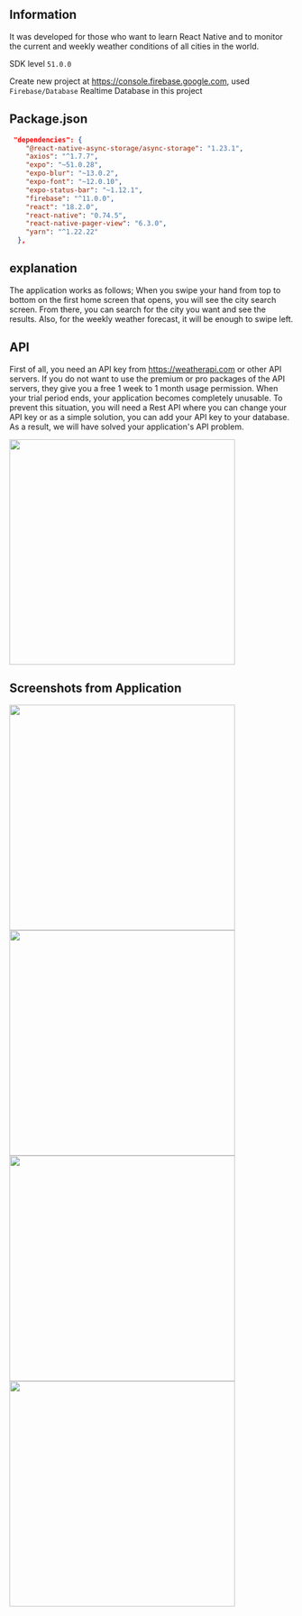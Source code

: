 ## Information

It was developed for those who want to learn React Native and to monitor the current and weekly weather conditions of all cities in the world.

SDK level ``51.0.0``

Create new project at https://console.firebase.google.com, used ``Firebase/Database`` Realtime Database in this project
## Package.json

```JSON
 "dependencies": {
    "@react-native-async-storage/async-storage": "1.23.1",
    "axios": "^1.7.7",
    "expo": "~51.0.28",
    "expo-blur": "~13.0.2",
    "expo-font": "~12.0.10",
    "expo-status-bar": "~1.12.1",
    "firebase": "^11.0.0",
    "react": "18.2.0",
    "react-native": "0.74.5",
    "react-native-pager-view": "6.3.0",
    "yarn": "^1.22.22"
  },
```
## explanation


The application works as follows;
When you swipe your hand from top to bottom on the first home screen that opens, you will see the city search screen. From there, you can search for the city you want and see the results. Also, for the weekly weather forecast, it will be enough to swipe left.
## API

First of all, you need an API key from https://weatherapi.com or other API servers. If you do not want to use the premium or pro packages of the API servers, they give you a free 1 week to 1 month usage permission. When your trial period ends, your application becomes completely unusable. To prevent this situation, you will need a Rest API where you can change your API key or as a simple solution, you can add your API key to your database. As a result, we will have solved your application's API problem.

<img src="https://github.com/AliArslan44/React-Native-Weather-App/blob/main/screenshots/Ekran%20g%C3%B6r%C3%BCnt%C3%BCs%C3%BC%202024-11-24%20150139.png?raw=true" width="400"/>


## Screenshots from Application

<img src="https://github.com/AliArslan44/React-Native-Weather-App/blob/main/screenshots/Screenshot_20241122-214531_WeatherApp.jpg?raw=true" width="400"/>
<img src="https://github.com/AliArslan44/React-Native-Weather-App/blob/main/screenshots/Screenshot_20241122-214533_WeatherApp.jpg?raw=true" width="400"/>
<img src="https://github.com/AliArslan44/React-Native-Weather-App/blob/main/screenshots/Screenshot_20241124-143245_WeatherApp.jpg?raw=true" width="400"/>
<img src="https://github.com/AliArslan44/React-Native-Weather-App/blob/main/screenshots/Screenshot_20241122-214546_WeatherApp.jpg?raw=true" width="400"/>
